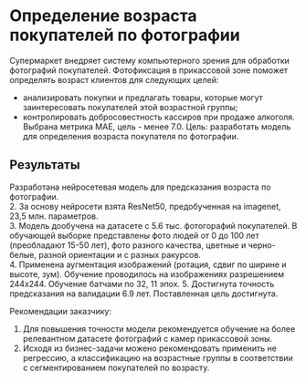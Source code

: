 # Определение возраста покупателей по фотографии
Cупермаркет внедряет систему компьютерного зрения для обработки фотографий покупателей. Фотофиксация в прикассовой зоне поможет определять возраст клиентов для следующих целей:
* анализировать покупки и предлагать товары, которые могут заинтересовать покупателей этой возрастной группы;
* контролировать добросовестность кассиров при продаже алкоголя.  
Выбрана метрика МАЕ, цель - менее 7.0.
Цель: разработать модель для определения возраста покупателя по фотографии.

## Результаты

Разработана нейросетевая модель для предсказания возраста по фотографии.  
2. За основу нейросети взята ResNet50, предобученная на imagenet, 23,5  млн. параметров.  
3. Модель дообучена на датасете с 5.6 тыс. фотогорафий покупателей. В обучающей выборке представлены фото людей от 0 до 100 лет (преобладают 15-50 лет), фото разного качества, цветные и черно-белые, разной ориентации и с разных ракурсов.  
4. Применена аугментация изображений (ротация, сдвиг по ширине и высоте, зум). Обучение проводилось на изображениях разрешением 244х244. Обучение батчами по 32, 11 эпох.
5. Достигнута точность предсказания на валидации 6.9 лет. Поставленная цель достигнута.  

Рекомендации заказчику:
1. Для повышения точности модели рекомендуется обучение на более релевантном датасете фотографий с камер прикассовой зоны.
2. Исходя из бизнес-задачи можено рекомендовать применить не регрессию, а классификацию на возрастные группы в соответствии с сегментированием покупателей по возрасту.
